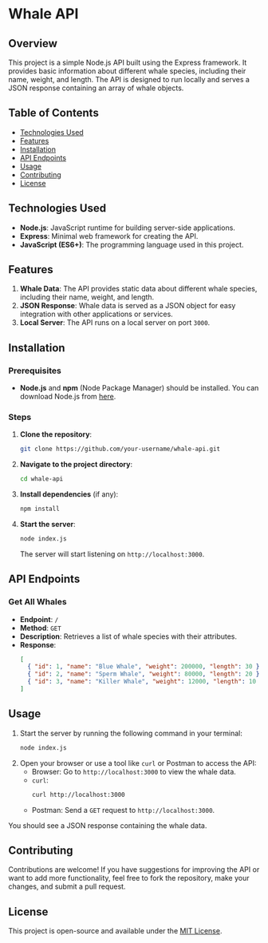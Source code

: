 # Whale API

## Overview

This project is a simple Node.js API built using the Express framework. It provides basic information about different whale species, including their name, weight, and length. The API is designed to run locally and serves a JSON response containing an array of whale objects.

## Table of Contents

- [Technologies Used](#technologies-used)
- [Features](#features)
- [Installation](#installation)
- [API Endpoints](#api-endpoints)
- [Usage](#usage)
- [Contributing](#contributing)
- [License](#license)

## Technologies Used

- **Node.js**: JavaScript runtime for building server-side applications.
- **Express**: Minimal web framework for creating the API.
- **JavaScript (ES6+)**: The programming language used in this project.

## Features

1. **Whale Data**: The API provides static data about different whale species, including their name, weight, and length.
2. **JSON Response**: Whale data is served as a JSON object for easy integration with other applications or services.
3. **Local Server**: The API runs on a local server on port `3000`.

## Installation

### Prerequisites

- **Node.js** and **npm** (Node Package Manager) should be installed. You can download Node.js from [here](https://nodejs.org/).

### Steps

1. **Clone the repository**:
   ```bash
   git clone https://github.com/your-username/whale-api.git
   ```
2. **Navigate to the project directory**:
   ```bash
   cd whale-api
   ```
3. **Install dependencies** (if any):
   ```bash
   npm install
   ```
4. **Start the server**:
   ```bash
   node index.js
   ```
   The server will start listening on `http://localhost:3000`.

## API Endpoints

### Get All Whales

- **Endpoint**: `/`
- **Method**: `GET`
- **Description**: Retrieves a list of whale species with their attributes.
- **Response**: 
  ```json
  [
    { "id": 1, "name": "Blue Whale", "weight": 200000, "length": 30 },
    { "id": 2, "name": "Sperm Whale", "weight": 80000, "length": 20 },
    { "id": 3, "name": "Killer Whale", "weight": 12000, "length": 10 }
  ]
  ```

## Usage

1. Start the server by running the following command in your terminal:
   ```bash
   node index.js
   ```
2. Open your browser or use a tool like `curl` or Postman to access the API:
   - Browser: Go to `http://localhost:3000` to view the whale data.
   - `curl`:
     ```bash
     curl http://localhost:3000
     ```
   - Postman: Send a `GET` request to `http://localhost:3000`.

You should see a JSON response containing the whale data.

## Contributing

Contributions are welcome! If you have suggestions for improving the API or want to add more functionality, feel free to fork the repository, make your changes, and submit a pull request.

## License

This project is open-source and available under the [MIT License](LICENSE).
